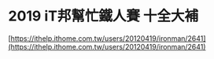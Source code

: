 # 2019 iT邦幫忙鐵人賽 十全大補

[https://ithelp.ithome.com.tw/users/20120419/ironman/2641](https://ithelp.ithome.com.tw/users/20120419/ironman/2641)

